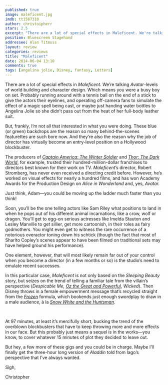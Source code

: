 ```yaml
---
published: true
image: maleficent.jpg
imdb: tt1587310
author: christoipherr
stars: 2.5
excerpt: "There are a lot of special effects in Maleficent. We're talking Avatar-levels of world building and character design."
position: Bluescreen Stagehand
addressee: Alan Titmuss
layout: review
categories: reviews
title: "Maleficent"
date: 2014-06-04 13:10
comments: true
tags: [angelina jolie, Disney, fantasy, Letters]
---
```

<p>There are a lot of special effects in <em>Maleficent</em>. We&rsquo;re talking <em>Avatar</em>-levels of world building and character design. Which means you were a busy boy on set. Probably running around with a tennis ball on the end of a stick to give the actors their eyelines, and operating off-camera fans to simulate the effect of a magic spell being cast, or maybe just handing water bottles to Angelina Jolie so she didn&rsquo;t pass out from the heat of her full-body leather suit.&nbsp;</p>
<p>But, frankly, I&rsquo;m not all that interested in what you were doing. These blue (or green) backdrops are the reason so many behind-the-scenes featurettes are such bore now. And they&rsquo;re also the reason why the job of director has virtually become an entry-level position on a Hollywood blockbuster.</p>
<p>The producers of <a href="/letters/2014/4/4/captain-america-the-winter-soldier.html"><em>Captain America: The Winter Soldier</em></a> and <a href="/letters/2013/11/8/thor-the-dark-world.html"><em>Thor: The Dark World</em></a>, for example, trusted their hundred-million-dollar franchises to directors best known for their work on TV.<em> Maleficent</em>&rsquo;s director, Robert Stromberg, has never even received a directing credit before. However, he&rsquo;s worked on visual effects for nearly a hundred films, and has won Academy Awards for the Production Design on <em>Alice in Wonderland</em> and, yes, <em>Avatar.</em></p>
<p>Just think, Adam&mdash;you could be moving up the ladder much faster than you think!</p>
<p>Soon, you&rsquo;ll be the one telling actors like Sam Riley what positions to land in when he pops out of his different animal incarnations, like a crow, wolf or dragon. You&rsquo;ll get to egg-on serious actresses like Imelda Stauton and Lesley Manville to get sillier, get more cartoonish, in their roles as fairy godmothers. You might even get to witness the rare occurrence of a notorious overactor toning down his schtick (though the fact that most of Sharlto Copley&rsquo;s scenes appear to have been filmed on traditional sets may have helped ground his performance).</p>
<p>One element, however, that will most likely remain far out of your control when you become a director (in a few months or so) is the studio&rsquo;s need to emulate recent successes.</p>
<p>In this particular case, <em>Maleficent</em> is not only based on the <em>Sleeping Beauty</em> story, but seizes on the trend of telling a familiar tale from the villain&rsquo;s perspective (<em>Despicable Me,</em> <a href="/letters/2013/3/8/oz-the-great-and-powerful.html"><em>Oz the Great and Powerful</em></a>, <em>Wicked</em>). Then Disney throws in a female empowerment message that&rsquo;s recycled straight from the <a href="/letters/2013/11/28/frozen.html"><em>Frozen</em></a><em> </em>formula, which bookends just enough swordplay to draw in a male audience, &agrave; la <a href="/letters/2012/6/4/snow-white-and-the-huntsman.html"><em>Snow White and the Huntsman</em></a>.</p>
<p>&nbsp;</p>
<p>At 97 minutes, at least it&rsquo;s mercifully short, bucking the trend of the overblown blockbusters that have to keep throwing more and more effects in our face. But this probably just means a sequel is in the works&mdash;you know, to cover whatever 15 minutes of plot they decided to leave out.&nbsp;</p>
<p>But hey, a few more of these gigs and you could be in charge. Maybe I&rsquo;ll finally get the three-hour long version of <em>Aladdin</em> told from Iago&rsquo;s perspective that I&rsquo;ve always wanted.</p>
<p>Sigh,</p>
<p>Christopher&nbsp;</p>